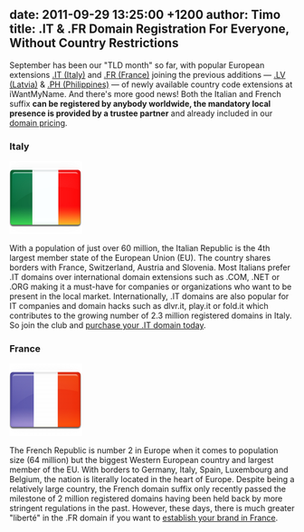 date: 2011-09-29 13:25:00 +1200
author: Timo
title: .IT & .FR Domain Registration For Everyone, Without Country Restrictions
----

September has been our "TLD month" so far, with popular European extensions [.IT (Italy)](https://iwantmyname.com/domains/it-italian-domain-name-registration-for-italy) and [.FR (France)](https://iwantmyname.com/domains/fr-french-domain-name-registration-for-france) joining the previous additions &mdash; [.LV (Latvia)](https://iwantmyname.com/blog/2011/09/lv-domain-extension-now-available.html) & [.PH (Philippines)](https://iwantmyname.com/blog/2011/09/ph-domain-added.html) &mdash; of newly available country code extensions at iWantMyName. And there's more good news! Both the Italian and French suffix **can be registered by anybody worldwide, the mandatory local presence is provided by a trustee partner** and already included in our [domain pricing](https://iwantmyname.com/domains/domain-name-registration-list-of-extensions).

### Italy

[![Italy-Flag-128.png](/media/2011-09-29-Italy-Flag-128.png)](https://iwantmyname.com/domains/it-italian-domain-name-registration-for-italy)

With a population of just over 60 million, the Italian Republic is the 4th largest member state of the European Union (EU). The country shares borders with France, Switzerland, Austria and Slovenia. Most Italians prefer .IT domains over international domain extensions such as .COM, .NET or .ORG making it a must-have for companies or organizations who want to be present in the local market. Internationally, .IT domains are also popular for IT companies and domain hacks such as dlvr.it, play.it or fold.it which contributes to the growing number of 2.3 million registered domains in Italy. So join the club and [purchase your .IT domain today](https://iwantmyname.com/domains/it-italian-domain-name-registration-for-italy).

### France

[![France-Flag-128.png](/media/2011-09-29-France-Flag-128.png)](https://iwantmyname.com/domains/fr-french-domain-name-registration-for-france)

The French Republic is number 2 in Europe when it comes to population size (64 million) but the biggest Western European country and largest member of the EU. With borders to Germany, Italy, Spain, Luxembourg and Belgium, the nation is literally located in the heart of Europe. Despite being a relatively large country, the French domain suffix only recently passed the milestone of 2 million registered domains having been held back by more stringent regulations in the past. However, these days, there is much greater "libert&eacute;" in the .FR domain if you want to [establish your brand in France](https://iwantmyname.com/domains/fr-french-domain-name-registration-for-france).
